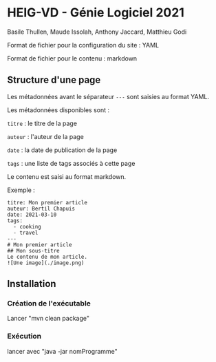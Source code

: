 # HEIG-VD - Génie Logiciel 2021

Basile Thullen, Maude Issolah, Anthony Jaccard, Matthieu Godi

Format de fichier pour la configuration du site : YAML

Format de fichier pour le contenu : markdown

## Structure d'une page

Les métadonnées avant le séparateur `---` sont saisies au format YAML.

Les métadonnées disponibles sont :

`titre` : le titre de la page

`auteur` : l'auteur de la page

`date` : la date de publication de la page

`tags` : une liste de tags associés à cette page

Le contenu est saisi au format markdown.

Exemple :

```
titre: Mon premier article
auteur: Bertil Chapuis
date: 2021-03-10
tags:
  - cooking
  - travel
---
# Mon premier article
## Mon sous-titre
Le contenu de mon article.
![Une image](./image.png)
```

## Installation

### Création de l'exécutable

Lancer "mvn clean package"

### Exécution

lancer avec "java -jar nomProgramme"
